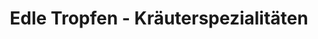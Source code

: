 ---
title: "Edle Tropfen - Kräuterspezialitäten"
url: /satow/edle-tropfen-kraeuterspezialitaeten/
shop: Spirituosen
---
